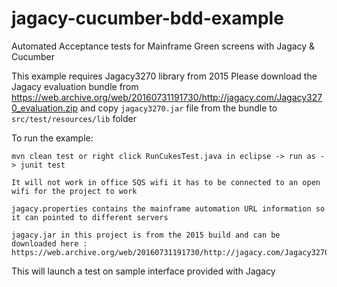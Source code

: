 # jagacy-cucumber-bdd-example
Automated Acceptance tests for Mainframe Green screens with Jagacy &amp; Cucumber

This example requires Jagacy3270 library from 2015 Please download the Jagacy evaluation bundle from https://web.archive.org/web/20160731191730/http://jagacy.com/Jagacy3270_evaluation.zip and copy  ```jagacy3270.jar``` file from the bundle to ```src/test/resources/lib``` folder

To run the example:

```
mvn clean test or right click RunCukesTest.java in eclipse -> run as -> junit test

It will not work in office SQS wifi it has to be connected to an open wifi for the project to work
```

```
jagacy.properties contains the mainframe automation URL information so it can pointed to different servers
```

```
jagacy.jar in this project is from the 2015 build and can be downloaded here : https://web.archive.org/web/20160731191730/http://jagacy.com/Jagacy3270_evaluation.zip
```

This will launch a test on sample interface provided with Jagacy

